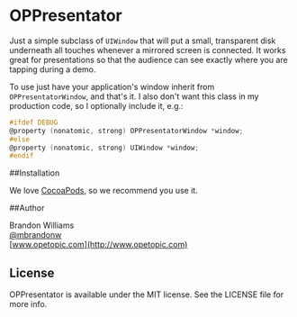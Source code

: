 OPPresentator
=============

Just a simple subclass of `UIWindow` that will put a small, transparent disk underneath all touches whenever a mirrored screen is connected. It works great for presentations so that the audience can see exactly where you are tapping during a demo.

To use just have your application's window inherit from `OPPresentatorWindow`, and that's it. I also don't want this class in my production code, so I optionally include it, e.g.:

``` objective-c
#ifdef DEBUG
@property (nonatomic, strong) OPPresentatorWindow *window;
#else
@property (nonatomic, strong) UIWindow *window;
#endif
```

##Installation

We love [CocoaPods](http://github.com/cocoapods/cocoapods), so we recommend you use it.

##Author

Brandon Williams  
[@mbrandonw](http://www.twitter.com/mbrandonw)  
[www.opetopic.com](http://www.opetopic.com)

## License

OPPresentator is available under the MIT license. See the LICENSE file for more info.
